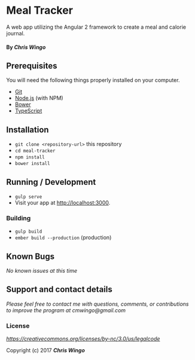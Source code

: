# Meal Tracker

A web app utilizing the Angular 2 framework to create a meal and calorie journal.

#### By _**Chris Wingo**_

## Prerequisites

You will need the following things properly installed on your computer.

* [Git](https://git-scm.com/)
* [Node.js](https://nodejs.org/) (with NPM)
* [Bower](https://bower.io/)
* [TypeScript](https://www.typescriptlang.org/)



## Installation

* `git clone <repository-url>` this repository
* `cd meal-tracker`
* `npm install`
* `bower install`

## Running / Development

* `gulp serve`
* Visit your app at [http://localhost:3000](http://localhost:3000).


### Building

* `gulp build`
* `ember build --production` (production)

## Known Bugs

_No known issues at this time_

## Support and contact details

_Please feel free to contact me with questions, comments, or contributions to improve the program at cmwingo@gmail.com_

### License

*https://creativecommons.org/licenses/by-nc/3.0/us/legalcode*

Copyright (c) 2017 **_Chris Wingo_**
